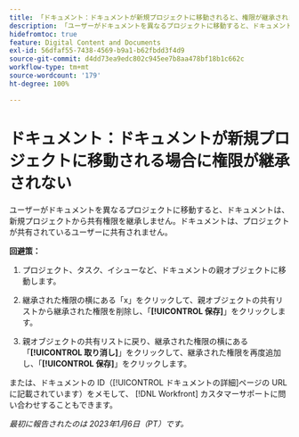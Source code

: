 ```yaml
---
title: 「ドキュメント：ドキュメントが新規プロジェクトに移動されると、権限が継承されません」
description: 「ユーザーがドキュメントを異なるプロジェクトに移動すると、ドキュメントは、新規プロジェクトから共有権限を継承しません。ドキュメントは、プロジェクトが共有されているユーザーに共有されません。」
hidefromtoc: true
feature: Digital Content and Documents
exl-id: 56dfaf55-7438-4569-b9a1-b62fbdd3f4d9
source-git-commit: d4dd73ea9edc802c945ee7b8aa478bf18b1c662c
workflow-type: tm+mt
source-wordcount: '179'
ht-degree: 100%

---
```


# ドキュメント：ドキュメントが新規プロジェクトに移動される場合に権限が継承されない

<!-- This Known Issue is on the TOC for both Workfront and Workfront Proof-->

<!--Won't fix tab: Valid issue, won't fix.-->

ユーザーがドキュメントを異なるプロジェクトに移動すると、ドキュメントは、新規プロジェクトから共有権限を継承しません。ドキュメントは、プロジェクトが共有されているユーザーに共有されません。

**回避策：**

1. プロジェクト、タスク、イシューなど、ドキュメントの親オブジェクトに移動します。

1. 継承された権限の横にある「x」をクリックして、親オブジェクトの共有リストから継承された権限を削除し、「**[!UICONTROL 保存]**」をクリックします。

1. 親オブジェクトの共有リストに戻り、継承された権限の横にある「**[!UICONTROL 取り消し]**」をクリックして、継承された権限を再度追加し、「**[!UICONTROL 保存]**」をクリックします。

または、ドキュメントの ID（[!UICONTROL ドキュメントの詳細]ページの URL に記載されています）をメモして、 [!DNL Workfront] カスタマーサポートに問い合わせすることもできます。

_最初に報告されたのは 2023年1月6日（PT）です。_
